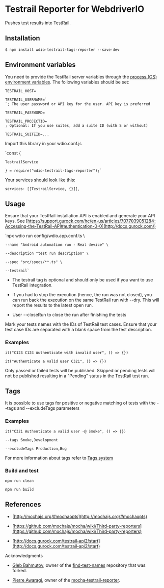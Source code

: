 # Testrail Reporter for WebdriverIO



Pushes test results into TestRail.



## Installation



`$ npm install wdio-testrail-tags-reporter --save-dev`



## Environment variables



You need to provide the TestRail server variables through the [process (OS) environment variables](https://en.wikipedia.org/wiki/Environment_variable). The following variables should be set:



    TESTRAIL_HOST=

    TESTRAIL_USERNAME=`
    `; The user password or API key for the user. API key is preferred

    TESTRAIL_PASSWORD=

    TESTRAIL_PROJECTID=
    ; Optional: If you use suites, add a suite ID (with S or without)

    TESTRAIL_SUITEID=...



Import this library in your wdio.conf.js



`const { 

    TestrailService

    } = require("wdio-testrail-tags-reporter");`



Your services should look like this:



`services: [[TestrailService, {}]],`



## Usage



Ensure that your TestRail installation API is enabled and generate your API keys. See [https://support.gurock.com/hc/en-us/articles/7077039051284-Accessing-the-TestRail-API#authentication-0-0](http://docs.gurock.com/)



`npx wdio run config/wdio.app.conf.ts \

    --name "Android automation run - Real device" \

    --description "test run description" \

    --spec "src/specs/**.ts" \

    --testrail`



- The testrail tag is optional and should only be used if you want to use TestRail integration.

- If you had to stop the execution (hence, the run was not closed), you can run back the execution on the same TestRail run with --dry. This will report the results to the latest open run.

- User --closeRun to close the run after finishing the tests

Mark your tests names with the IDs of TestRail test cases. Ensure that your test case IDs are separated with a blank space from the test description.



### Examples



    it("C123 C124 Authenticate with invalid user", () => {})

    it("Authenticate a valid user C321", () => {})




Only passed or failed tests will be published. Skipped or pending tests will not be published resulting in a "Pending" status in the TestRail test run.



## Tags



It is possible to use tags for positive or negative matching of tests with the --tags and --excludeTags parameters



### Examples



`it("C321 Authenticate a valid user -@ Smoke", () => {})`



    --tags Smoke,Development

    --excludeTags Production,Bug



For more information about tags refer to [Tags system](https://github.com/ManuelBuslon/find-test-names/tree/mocha-version)



### Build and test



    npm run clean 

    npm run build



## References



- [http://mochajs.org/#mochaopts](http://mochajs.org/#mochaopts)

- [https://github.com/mochajs/mocha/wiki/Third-party-reporters](https://github.com/mochajs/mocha/wiki/Third-party-reporters)

- [http://docs.gurock.com/testrail-api2/start](http://docs.gurock.com/testrail-api2/start)



Acknowledgments



- [Gleb Bahmutov](https://github.com/bahmutov), owner of the [find-test-names](https://github.com/bahmutov/find-test-names) repository that was forked.

- [Pierre Awaragi](https://github.com/awaragi), owner of the [mocha-testrail-reporter](https://github.com/awaragi/mocha-testrail-reporter).